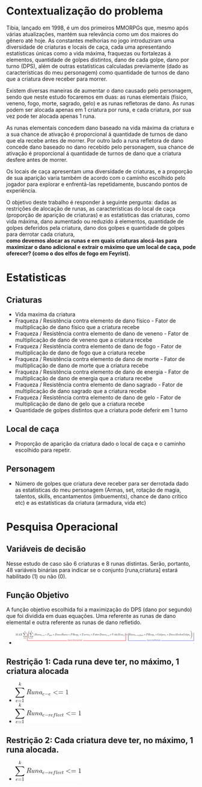 

# Contextualização do problema

Tibia, lançado em 1998, é um dos primeiros MMORPGs que, mesmo após várias atualizações, mantém sua relevância como um dos maiores do gênero até hoje. As constantes melhorias no jogo introduziram uma diversidade de criaturas e locais de caça, cada uma apresentando estatísticas únicas como a vida máxima, fraquezas ou fortalezas á elementos, quantidade de golpes distintos, dano de cada golpe, dano por turno (DPS), além de outras estatísticas calculadas previamente (dado as características do meu personagem) como quantidade de turnos de dano que a criatura deve receber para morrer.

Existem diversas maneiras de aumentar o dano causado pelo personagem, sendo que neste estudo focaremos em duas: as runas elementais (físico, veneno, fogo, morte, sagrado, gelo) e as runas refletoras de dano. As runas podem ser alocada apenas em 1 criatura por runa, e cada criatura, por sua vez pode ter alocada apenas 1 runa.

As runas elementais concedem dano baseado na vida máxima da criatura e a sua chance de ativação é proporcional á quantidade de turnos de dano que ela recebe antes de morrer. Por outro lado a runa refletora de dano concede dano baseado no dano recebido pelo personagem, sua chance de ativação é proporcional á quantidade de turnos de dano que a criatura desfere antes de morrer.

Os locais de caça apresentam uma diversidade de criaturas, e a proporção de sua aparição varia também de acordo com o caminho escolhido pelo jogador para explorar e enfrentá-las repetidamente, buscando pontos de experiência.

O objetivo deste trabalho é responder à seguinte pergunta: dadas as restrições de alocação de runas, as características do local de caça (proporção de aparição de criaturas) e as estatísticas das criaturas, como vida máxima, dano aumentado ou reduzido á elementos, quantidade de golpes deferidos pela criatura, dano dos golpes e quantidade de golpes para derrotar cada criatura,   
**como devemos alocar as runas e em quais criaturas alocá-las para maximizar o dano adicional e extrair o máximo que um local de caça, pode oferecer? (como o dos elfos de fogo em Feyrist).**

# Estatisticas

## Criaturas
- Vida maxima da criatura
- Fraqueza / Resistência contra elemento de dano físico - Fator de multiplicação de dano físico que a criatura recebe
- Fraqueza / Resistência contra elemento de dano de veneno -  Fator de multiplicação de dano de veneno que a criatura recebe
- Fraqueza / Resistência contra elemento de dano de fogo -  Fator de multiplicação de dano de fogo que a criatura recebe
- Fraqueza / Resistência contra elemento de dano de morte - Fator de multiplicação de dano de morte que a criatura recebe
- Fraqueza / Resistência contra elemento de dano de energia - Fator de multiplicação de dano de energia que a criatura recebe
- Fraqueza / Resistência contra elemento de dano sagrado - Fator de multiplicação de dano sagrado que a criatura recebe
- Fraqueza / Resistência contra elemento de dano de gelo - Fator de multiplicação de dano de gelo que a criatura recebe
- Quantidade de golpes distintos que a criatura pode deferir em 1 turno

## Local de caça
- Proporção de aparição da criatura dado o local de caça e o caminho escolhido para repetir.

## Personagem
- Número de golpes que criatura deve receber para ser derrotada dado as estatisticas do meu personagem (Armas, set, rotação de magia, talentos, skills, encantamentos (imbuements), chance de dano crítico etc) e as estatísticas da criatura (armadura, vida etc)

# Pesquisa Operacional

## Variáveis de decisão
Nesse estudo de caso são 6 criaturas e 8 runas distintas. Serão, portanto, 48 variáveis binárias para indicar se o conjunto [runa,criatura] estará habilitado (1) ou não (0).

## Função Objetivo
A função objetivo escolhida foi a maximização do DPS (dano por segundo) que foi dividida em duas equações. Uma referente as runas de dano elemental e outra referente as runas de dano refletido.
- ![](funcao_objetivo.png)
## Restrição 1: Cada runa deve ter, no máximo, 1 criatura alocada
- ![](eq_restricao1.png)
- ![](eq_restricao1.1.png)
## Restrição 2: Cada criatura deve ter, no máximo, 1 runa alocada.
- ![](eq_restricao1.1.png)
